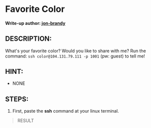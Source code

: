 # Favorite Color
#### Write-up author: [jon-brandy](https://github.com/jon-brandy)
## DESCRIPTION:
What's your favorite color? Would you like to share with me? Run the command: `ssh color@104.131.79.111 -p 1001` (pw: guest) to tell me!
## HINT:
- NONE
## STEPS:
1. First, paste the **ssh** command at your linux terminal.

> RESULT


